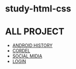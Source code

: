 # study-html-css

<h1>ALL PROJECT</h1>
<ul>
    <li><a href="https://claudiobentodala.github.io/HTMLCSS/android/">ANDROID HISTORY<a>
    <li><a href="https://claudiobentodala.github.io/HTMLCSS/cordel">CORDEL<a>
    <li><a href="https://claudiobentodala.github.io/HTMLCSS/social">SOCIAL MIDIA<a>
    <li><a href="https://claudiobentodala.github.io/HTMLCSS/login">LOGIN<a>
</ul>